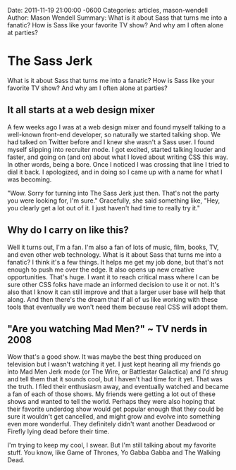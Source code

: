 Date: 2011-11-19 21:00:00 -0600
Categories: articles, mason-wendell
Author: Mason Wendell
Summary: What is it about Sass that turns me into a fanatic? How is Sass like your favorite TV show? And why am I often alone at parties?

# The Sass Jerk

What is it about Sass that turns me into a fanatic? How is Sass like your favorite TV show? And why am I often alone at parties?

## It all starts at a web design mixer

A few weeks ago I was at a web design mixer and found myself talking to a well-known front-end developer, so naturally we started talking shop. We had talked on Twitter before and I knew she wasn't a Sass user. I found myself slipping into recruiter mode. I got excited, started talking louder and faster, and going on (and on) about what I loved about writing CSS this way. In other words, being a bore. Once I noticed I was crossing that line I tried to dial it back. I apologized, and in doing so I came up with a name for what I was becoming.

"Wow. Sorry for turning into The Sass Jerk just then. That's not the party you were looking for, I'm sure." Gracefully, she said something like, "Hey, you clearly get a lot out of it. I just haven't had time to really try it."

## Why do I carry on like this?

Well it turns out, I'm a fan. I'm also a fan of lots of music, film, books, TV, and even other web technology. What is it about Sass that turns me into a fanatic? I think it's a few things. It helps me get my job done, but that's not enough to push me over the edge. It also opens up new creative opportunities.  That's huge. I want it to reach critical mass where I can be sure other CSS folks have made an informed decision to use it or not. It's also that I know it can still improve and that a larger user base will help that along. And then there's the dream that if all of us like working with these tools that eventually we won't need them because real CSS will adopt them.

## "Are you watching Mad Men?" ~ TV nerds in 2008

Wow that's a good show. It was maybe the best thing produced on television but I wasn't watching it yet. I just kept hearing all my friends go into Mad Men Jerk mode (or The Wire, or Battlestar Galactica) and I'd shrug and tell them that it sounds cool, but I haven't had time for it yet. That was the truth. I filed their enthusiasm away, and eventually watched and became a fan of each of those shows. My friends were getting a lot out of these shows and wanted to tell the world. Perhaps they were also hoping that their favorite underdog show would get popular enough that they could be sure it wouldn't get cancelled, and might grow and evolve into something even more wonderful. They definitely didn't want another Deadwood or Firefly lying dead before their time.

I'm trying to keep my cool, I swear. But I'm still talking about my favorite stuff. You know, like Game of Thrones, Yo Gabba Gabba and The Walking Dead.
